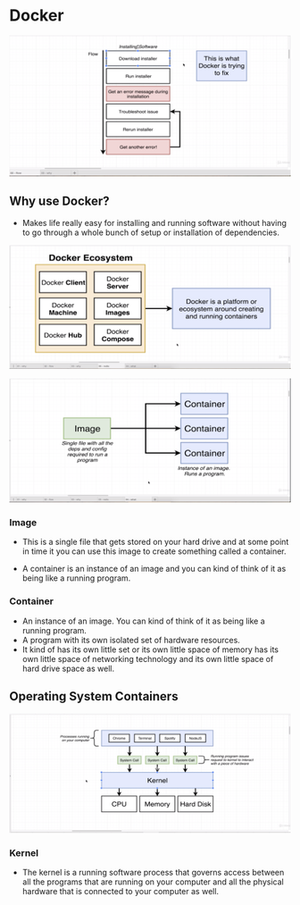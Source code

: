 # Docker

![Docker1](./Docker1.png?raw=true "Title")

## Why use Docker?

* Makes life really easy for installing and running software without having to go through a whole bunch of setup or installation of dependencies.

![Docker1](./Docker2.png?raw=true "Title")

![Docker1](./Docker3.png?raw=true "Title")

### Image

* This is a single file that gets stored on your hard drive and at some point in time it you can use this image to create something called a container.

* A container is an instance of an image and you can kind of think of it as being like a running program.

### Container

* An instance of an image. You can kind of think of it as being like a running program.
* A program with its own isolated set of hardware resources.
* It kind of has its own little set or its own little space of memory has its own little space of networking technology and its own little space of hard drive space as well.

## Operating System Containers

![Operating System Container](./OS.png?raw=true "Title")

### Kernel

* The kernel is a running software process that governs access between all the programs that are running on your computer and all the physical hardware that is connected to your computer as well.